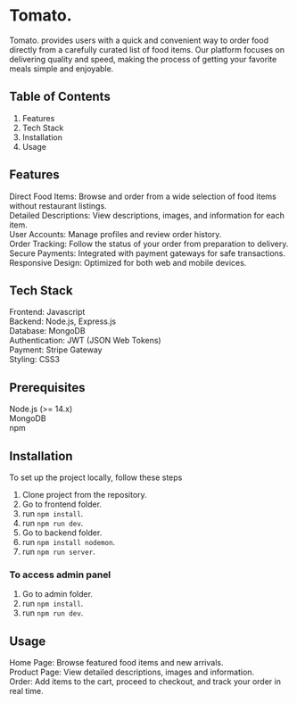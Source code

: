 # Tomato.

Tomato. provides users with a quick and convenient way to order food directly from a carefully curated list of food items. Our platform focuses on delivering quality and speed, making the process of getting your favorite meals simple and enjoyable.  

## Table of Contents
1. Features  
2. Tech Stack  
3. Installation  
4. Usage  

## Features
Direct Food Items: Browse and order from a wide selection of food items without restaurant listings.  
Detailed Descriptions: View descriptions, images, and information for each item.  
User Accounts: Manage profiles and review order history.  
Order Tracking: Follow the status of your order from preparation to delivery.  
Secure Payments: Integrated with payment gateways for safe transactions.  
Responsive Design: Optimized for both web and mobile devices.  

## Tech Stack 
Frontend: Javascript  
Backend: Node.js, Express.js  
Database: MongoDB  
Authentication: JWT (JSON Web Tokens)  
Payment: Stripe Gateway  
Styling: CSS3  

## Prerequisites
Node.js (>= 14.x)  
MongoDB  
npm  

## Installation 
To set up the project locally, follow these steps
1. Clone project from the repository.
2. Go to frontend folder.
3. run `npm install`.
4. run `npm run dev`.
5. Go to backend folder. 
6. run `npm install nodemon`.
7. run `npm run server`.

### To access admin panel
1. Go to admin folder.
2. run `npm install`.
3. run `npm run dev`.

## Usage 
Home Page: Browse featured food items and new arrivals.  
Product Page: View detailed descriptions, images and information.  
Order: Add items to the cart, proceed to checkout, and track your order in real time.  